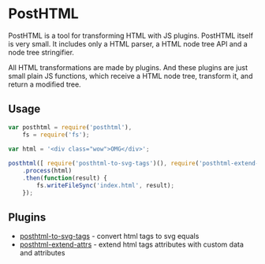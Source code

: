 # PostHTML

PostHTML is a tool for transforming HTML with JS plugins. PostHTML itself is very small. It includes only a HTML parser, a HTML node tree API and a node tree stringifier.

All HTML transformations are made by plugins. And these plugins are just small plain JS functions, which receive a HTML node tree, transform it, and return a modified tree.

## Usage

``` javascript
var posthtml = require('posthtml'),
    fs = require('fs');
    
var html = '<div class="wow">OMG</div>';    

posthtml([ require('posthtml-to-svg-tags')(), require('posthtml-extend-attrs')() ])
    .process(html)
    .then(function(result) {
        fs.writeFileSync('index.html', result);
    });
```

## Plugins

- [posthtml-to-svg-tags](https://github.com/theprotein/posthtml-to-svg-tags) - convert html tags to svg equals
- [posthtml-extend-attrs](https://github.com/theprotein/posthtml-extend-attrs) - extend html tags attributes with custom data and attributes
